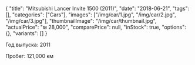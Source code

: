 {
    "title": "Mitsubishi Lancer Invite 1500 (2011)",
    "date": "2018-06-21",
    "tags": [],
    "categories": ["Cars"],
    "images": ["/img/car/1.jpg", "/img/car/2.jpg", "/img/car/3.jpg"],
    "thumbnailImage": "/img/car/thumbnail.jpg",
    "actualPrice": "₪ 28,000",
    "comparePrice": null,
    "inStock": true,
    "options": {},
    "variants": []
}

Год выпуска: 2011

Пробег: 121,000 км